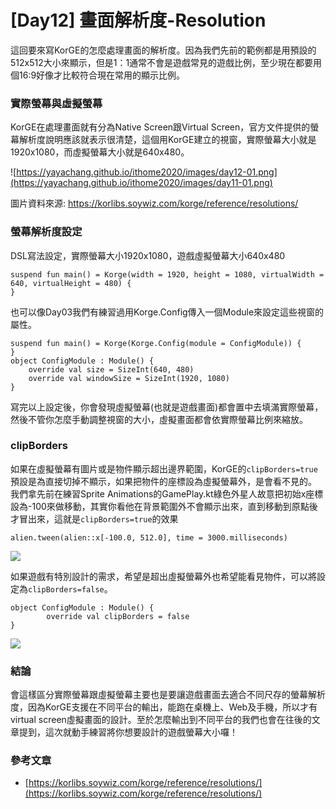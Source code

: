 # [Day12] 畫面解析度-Resolution

這回要來寫KorGE的怎麼處理畫面的解析度。因為我們先前的範例都是用預設的512x512大小來顯示，但是1：1通常不會是遊戲常見的遊戲比例，至少現在都要用個16:9好像才比較符合現在常用的顯示比例。

### 實際螢幕與虛擬螢幕
KorGE在處理畫面就有分為Native Screen跟Virtual Screen，官方文件提供的螢幕解析度說明應該就表示很清楚，這個用KorGE建立的視窗，實際螢幕大小就是1920x1080，而虛擬螢幕大小就是640x480。

![https://yayachang.github.io/ithome2020/images/day12-01.png](https://yayachang.github.io/ithome2020/images/day11-01.png)

圖片資料來源: https://korlibs.soywiz.com/korge/reference/resolutions/

### 螢幕解析度設定
DSL寫法設定，實際螢幕大小1920x1080，遊戲虛擬螢幕大小640x480
```
suspend fun main() = Korge(width = 1920, height = 1080, virtualWidth = 640, virtualHeight = 480) {
}
```
也可以像Day03我們有練習過用Korge.Config傳入一個Module來設定這些視窗的屬性。
```
suspend fun main() = Korge(Korge.Config(module = ConfigModule)) {
}
object ConfigModule : Module() {
	override val size = SizeInt(640, 480)
	override val windowSize = SizeInt(1920, 1080)
}
```
寫完以上設定後，你會發現虛擬螢幕(也就是遊戲畫面)都會置中去填滿實際螢幕，然後不管你怎麼手動調整視窗的大小，虛擬畫面都會依實際螢幕比例來縮放。

### clipBorders
如果在虛擬螢幕有圖片或是物件顯示超出邊界範圍，KorGE的```clipBorders=true```預設是為直接切掉不顯示，如果把物件的座標設為虛擬螢幕外，是會看不見的。
我們拿先前在練習Sprite Animations的GamePlay.kt綠色外星人故意把初始x座標設為-100來做移動，其實你看他在背景範圍外不會顯示出來，直到移動到原點後才冒出來，這就是```clipBorders=true```的效果
```
alien.tween(alien::x[-100.0, 512.0], time = 3000.milliseconds)
```

![](https://cdn-images-1.medium.com/max/640/1*zoST-SteHgFWFPXsTZTueQ.gif)

如果遊戲有特別設計的需求，希望是超出虛擬螢幕外也希望能看見物件，可以將設定為```clipBorders=false```。
```
object ConfigModule : Module() {
        override val clipBorders = false
}
```
![](https://cdn-images-1.medium.com/max/640/1*6GWtgrGl27OtD9TfbitDEw.gif)

### 結論
會這樣區分實際螢幕跟虛擬螢幕主要也是要讓遊戲畫面去適合不同尺存的螢幕解析度，因為KorGE支援在不同平台的輸出，能跑在桌機上、Web及手機，所以才有virtual screen虛擬畫面的設計。至於怎麼輸出到不同平台的我們也會在往後的文章提到，這次就動手練習將你想要設計的遊戲螢幕大小囉！

### 參考文章
* [https://korlibs.soywiz.com/korge/reference/resolutions/](https://korlibs.soywiz.com/korge/reference/resolutions/)

